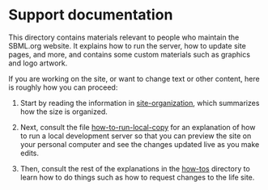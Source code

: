 Support documentation
=====================

This directory contains materials relevant to people who maintain the SBML.org website.  It explains how to run the server, how to update site pages, and more, and contains some custom materials such as graphics and logo artwork.

If you are working on the site, or want to change text or other content, here is roughly how you can proceed:

1. Start by reading the information in [site-organization](./site-organization), which summarizes how the size is organized.

2. Next, consult the file [how-to-run-local-copy](./how-tos/how-to-run-local-copy.md) for an explanation of how to run a local development server so that you can preview the site on your personal computer and see the changes updated live as you make edits.

3. Then, consult the rest of the explanations in the [how-tos](./how-tos) directory to learn how to do things such as how to request changes to the life site.


